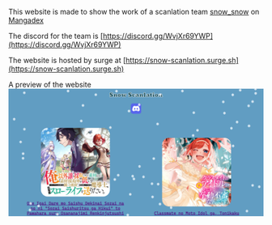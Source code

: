 This website is made to show the work of a scanlation team [snow_snow](https://mangadex.org/group/2446d746-b30f-4cd7-8fab-89ab83363b1d/snow-snow?tab=info) on [Mangadex](https://mangadex.org)

The discord for the team is [https://discord.gg/WvjXr69YWP](https://discord.gg/WvjXr69YWP)

The website is hosted by surge at [https://snow-scanlation.surge.sh](https://snow-scanlation.surge.sh)

A preview of the website
![Website preview](./resources/images/preview.png)
